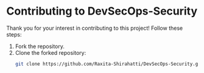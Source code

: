 # Contributing to DevSecOps-Security

Thank you for your interest in contributing to this project! Follow these steps:

1. Fork the repository.
2. Clone the forked repository:
   ```sh
   git clone https://github.com/Raxita-Shirahatti/DevSecOps-Security.git
